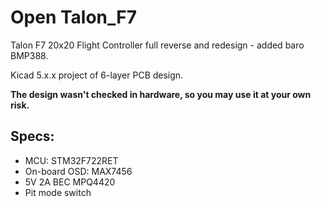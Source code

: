 # Open Talon_F7
   Talon F7 20x20 Flight Controller full reverse and redesign - added baro BMP388.

   Kicad 5.x.x project of 6-layer PCB design.

   **The design wasn't checked in hardware, so you may use it at your own risk.**

 ## **Specs:**  
* MCU: STM32F722RET  
* On-board OSD: MAX7456  
* 5V 2A BEC MPQ4420  
* Pit mode switch  

